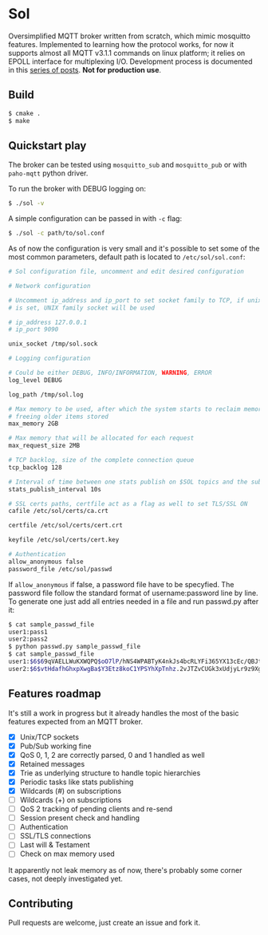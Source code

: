 Sol
===

Oversimplified MQTT broker written from scratch, which mimic mosquitto
features. Implemented to learning how the protocol works, for now it supports
almost all MQTT v3.1.1 commands on linux platform; it relies on EPOLL interface
for multiplexing I/O. Development process is documented in this [series of posts](https://codepr.github.io/posts/sol-mqtt-broker).
**Not for production use**.

## Build

```sh
$ cmake .
$ make
```

## Quickstart play

The broker can be tested using `mosquitto_sub` and `mosquitto_pub` or with
`paho-mqtt` python driver.

To run the broker with DEBUG logging on:

```sh
$ ./sol -v
```

A simple configuration can be passed in with `-c` flag:

```sh
$ ./sol -c path/to/sol.conf
```

As of now the configuration is very small and it's possible to set some of the
most common parameters, default path is located to `/etc/sol/sol.conf`:

```sh
# Sol configuration file, uncomment and edit desired configuration

# Network configuration

# Uncomment ip_address and ip_port to set socket family to TCP, if unix_socket
# is set, UNIX family socket will be used

# ip_address 127.0.0.1
# ip_port 9090

unix_socket /tmp/sol.sock

# Logging configuration

# Could be either DEBUG, INFO/INFORMATION, WARNING, ERROR
log_level DEBUG

log_path /tmp/sol.log

# Max memory to be used, after which the system starts to reclaim memory by
# freeing older items stored
max_memory 2GB

# Max memory that will be allocated for each request
max_request_size 2MB

# TCP backlog, size of the complete connection queue
tcp_backlog 128

# Interval of time between one stats publish on $SOL topics and the subsequent
stats_publish_interval 10s

# SSL certs paths, certfile act as a flag as well to set TLS/SSL ON
cafile /etc/sol/certs/ca.crt

certfile /etc/sol/certs/cert.crt

keyfile /etc/sol/certs/cert.key

# Authentication
allow_anonymous false
password_file /etc/sol/passwd
```

If `allow_anonymous` if false, a password file have to be specyfied. The
password file follow the standard format of username:password line by line.
To generate one just add all entries needed in a file and run passwd.py after
it:

```sh
$ cat sample_passwd_file
user1:pass1
user2:pass2
$ python passwd.py sample_passwd_file
$ cat sample_passwd_file
user1:$6$69qVAELLWuKXWQPQ$oO7lP/hNS4WPABTyK4nkJs4bcRLYFi365YX13cEc/QBJtQgqf2d5rOIUdqoUin.YVGXC3OXY9MSz7Z66ZDkCW/
user2:$6$vtHdafhGhxpXwgBa$Y3Etz8koC1YPSYhXpTnhz.2vJTZvCUGk3xUdjyLr9z9XgE8asNwfYDRLIKN4Apz48KKwKz0YntjHsPRiE6r3g/
```

## Features roadmap

It's still a work in progress but it already handles the most of the basic
features expected from an MQTT broker.

- [X] Unix/TCP sockets
- [X] Pub/Sub working fine
- [X] QoS 0, 1, 2 are correctly parsed, 0 and 1 handled as well
- [X] Retained messages
- [X] Trie as underlying structure to handle topic hierarchies
- [X] Periodic tasks like stats publishing
- [X] Wildcards (#) on subscriptions
- [ ] Wildcards (+) on subscriptions
- [ ] QoS 2 tracking of pending clients and re-send
- [ ] Session present check and handling
- [ ] Authentication
- [ ] SSL/TLS connections
- [ ] Last will & Testament
- [ ] Check on max memory used

It apparently not leak memory as of now, there's probably some corner cases,
not deeply investigated yet.

## Contributing

Pull requests are welcome, just create an issue and fork it.
